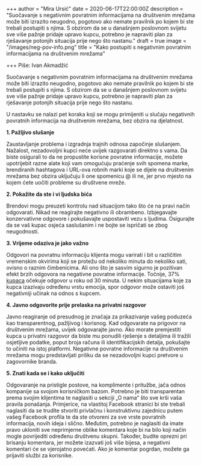 +++
author = "Mira Ursić"
date = 2020-06-17T22:00:00Z
description = "Suočavanje s negativnim povratnim informacijama na društvenim mrežama može biti izrazito neugodno, pogotovo ako nemate pravilnik po kojem bi ste trebali postupiti s njima. S obzirom da se u današnjem poslovnom svijetu sve više pažnje pridaje upravo kupcu, potrebno je napraviti plan za rješavanje potonjih situacija prije nego što nastanu."
draft = true
image = "/images/neg-pov-info.png"
title = "Kako postupiti s negativnim povratnim informacijama na društvenim mrežama"

+++
Piše: Ivan Akmadžić

Suočavanje s negativnim povratnim informacijama na društvenim mrežama može biti izrazito neugodno, pogotovo ako nemate pravilnik po kojem bi ste trebali postupiti s njima. S obzirom da se u današnjem poslovnom svijetu sve više pažnje pridaje upravo kupcu, potrebno je napraviti plan za rješavanje potonjih situacija prije nego što nastanu.

U nastavku se nalazi pet koraka koji se mogu primijeniti u slučaju negativnih povratnih informacija na društvenim mrežama, bez obzira na djelatnost.

**1. Pažljivo slušanje**

Zaustavljanje problema i izgradnja trajnih odnosa započinje slušanjem. Nažalost, nezadovoljni kupci neće uvijek razgovarati direktno s vama. Da biste osigurali to da ne propustite korisne povratne informacije, možete upotrijebit razne alate koji vam omogućuju praćenje svih spomena marke, brendiranih hashtagova i URL-ova robnih marki koje se dijele na društvenim mrežama bez obzira uključuju li one spomenicu @ ili ne, jer prvo mjesto na kojem ćete uočiti probleme su društvene mreže.

**2. Pokažite da ste i vi ljudska bića**

Brendovi mogu preuzeti kontrolu nad situacijom tako što će na pravi način odgovarati. Nikad ne reagirajte negativno ili obrambeno. Izbjegavajte konzervativne odgovore i pokušavajte uspostaviti vezu s ljudima. Osigurajte da se vaš kupac osjeća saslušanim i ne bojte se ispričati se zbog neugodnosti.

**3. Vrijeme odaziva je jako važno**

Odgovori na povratnu informaciju klijenta mogu varirati i bit u različitim vremenskim okvirima koji se protežu od nekoliko minuta do nekoliko sati, ovisno o raznim čimbenicima. Ali ono što je sasvim sigurno je pozitivan efekt brzih odgovora na negativne povratne informacije. Točnije, 37% [kupaca](https://www.smartinsights.com/customer-relationship-management/customer-service-and-support/customers-expect-brand-responses-social-within-30-minutes/) očekuje odgovor u roku od 30 minuta. U nekim situacijama koje za kupca izazivaju određenu vrstu emocija, spor odgovor može ostaviti još negativniji učinak na odnos s kupcem.

**4. Javno odgovorite prije prelaska na privatni razgovor**

Javno reagiranje od presudnog je značaja za prikazivanje vašeg poduzeća kao transparentnog, pažljivog i korisnog. Kad odgovarate na prigovor na društvenim mrežama, uvijek odgovarajte javno. Ako morate premjestiti kupca u privatni razgovor da biste mu ponudili rješenje s detaljima ili tražili osjetljive podatke, poput broja računa ili identifikacijskih detalja, pokušajte to učiniti na istoj platformi. Negativne povratne informacije na društvenim mrežama mogu predstavljati priliku da se nezadovoljni kupci pretvore u zagovornike branda.

**5. Znati kada se i kako uključiti**

Odgovaranje na pristigle postove, na komplimente i pritužbe, jača odnos kompanije sa svojom korisničkom bazom. Potrebno je biti transparentan prema svojim klijentima te naglasiti u sekciji „O nama“ što sve krši vaša pravila ponašanja. Primjerice, na vlastitoj Facebook stranici bi ste trebali naglasiti da se trudite stvoriti privlačnu i konstruktivnu zajednicu putem vašeg Facebook profila te da ste otvoreni za sve vrste povratnih informacija, novih ideja i slično. Međutim, potrebno je naglasiti da imate pravo ukloniti sve neprimjerne oblike komentara koje bi na bilo koji način mogle povrijediti određenu društvenu skupni. Također, budite oprezni pri brisanju komentara, jer možete izazvati još više bijesa, a negativni komentari će se vjerojatno povećati. Ako je komentar pogrdan, možete ga prijaviti službi za korisnike.